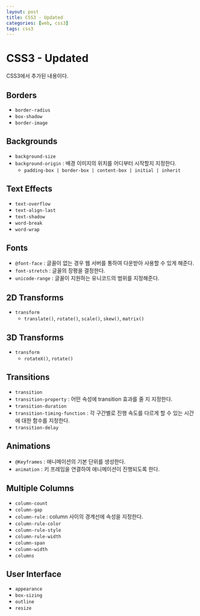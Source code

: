 ```yaml
---
layout: post
title: CSS3 - Updated
categories: [web, css3]
tags: css3
---
```


# CSS3 - Updated

CSS3에서 추가된 내용이다.

## Borders

- `border-radius`
- `box-shadow`
- `border-image`

## Backgrounds

- `background-size`
- `background-origin` : 배경 이미지의 위치를 어디부터 시작할지 지정한다.
  - `padding-box | border-box | content-box | initial | inherit` 

## Text Effects

- `text-overflow`
- `text-align-last`
- `text-shadow`
- `word-break`
- `word-wrap`

## Fonts

- `@font-face` : 글꼴이 없는 경우 웹 서버를 통하여 다운받아 사용할 수 있게 해준다.
- `font-stretch` : 글꼴의 장평을 결정한다.
- `unicode-range` : 글꼴이 지원하는 유니코드의 범위를 지정해준다.

## 2D Transforms

- `transform`
  - `translate()`, `rotate()`, `scale()`, `skew()`, `matrix()`

## 3D Transforms

- `transform`
  - `rotateX()`, `rotate()`

## Transitions

- `transition`
- `transition-property` : 어떤 속성에 transition 효과를 줄 지 지정한다.
- `transition-duration`
- `transition-timing-function` : 각 구간별로 진행 속도를 다르게 할 수 있는 시간에 대한 함수를 지정한다.
- `transition-delay`

## Animations

- `@Keyframes` : 애니메이션의 기본 단위를 생성한다.
- `animation` : 키 프레임을 연결하여 애니메이션이 진행되도록 한다.

## Multiple Columns

- `column-count`
- `column-gap`
- `column-rule` : column 사이의 경계선에 속성을 지정한다.
- `column-rule-color`
- `column-rule-style`
- `column-rule-width`
- `column-span`
- `column-width`
- `columns`

## User Interface

- `appearance`
- `box-sizing`
- `outline`
- `resize`